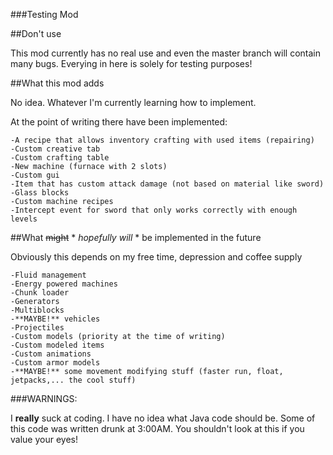 ###Testing Mod

##Don't use

  This mod currently has no real use and even the master branch will contain many bugs.
  Everying in here is solely for testing purposes!
  
##What this mod adds

  No idea. Whatever I'm currently learning how to implement.
  
  At the point of writing there have been implemented:
  
    -A recipe that allows inventory crafting with used items (repairing)
    -Custom creative tab
    -Custom crafting table
    -New machine (furnace with 2 slots)
    -Custom gui
    -Item that has custom attack damage (not based on material like sword)
    -Glass blocks
    -Custom machine recipes
    -Intercept event for sword that only works correctly with enough levels


##What ~~might~~ * *hopefully will* * be implemented in the future

  Obviously this depends on my free time, depression and coffee supply
  
    -Fluid management
    -Energy powered machines
    -Chunk loader
    -Generators
    -Multiblocks
    -**MAYBE!** vehicles
    -Projectiles
    -Custom models (priority at the time of writing)
    -Custom modeled items
    -Custom animations
    -Custom armor models
    -**MAYBE!** some movement modifying stuff (faster run, float, jetpacks,... the cool stuff)
    
    
###WARNINGS:

  I **really** suck at coding. I have no idea what Java code should be. Some of this code was written drunk at 3:00AM. You shouldn't look   at this if you value your eyes!
